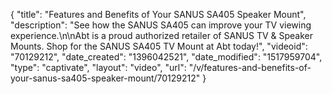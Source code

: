{
    "title": "Features and Benefits of Your SANUS SA405 Speaker Mount",
    "description": "See how the SANUS SA405 can improve your TV viewing experience.\n\nAbt is a proud authorized retailer of SANUS TV & Speaker Mounts. Shop for the SANUS SA405 TV Mount at Abt today!",
    "videoid": "70129212",
    "date_created": "1396042521",
    "date_modified": "1517959704",
    "type": "captivate",
    "layout": "video",
    "url": "\/v\/features-and-benefits-of-your-sanus-sa405-speaker-mount\/70129212"
}